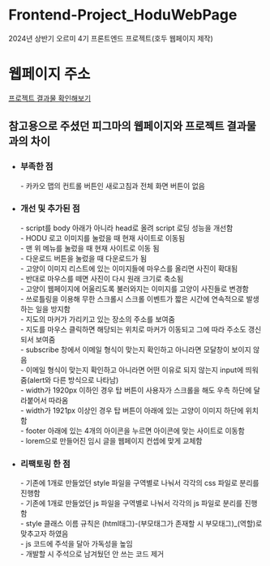 # Frontend-Project_HoduWebPage
2024년 상반기 오르미 4기 프론트엔드 프로젝트(호두 웹페이지 제작)

<h1>웹페이지 주소</h1>
<a href="https://allewis0201.github.io/frontend-project-hoduwebpage/FE_Project/FE_Project.html">프로젝트 결과물 확인해보기 </a>



<h2>참고용으로 주셨던 피그마의 웹페이지와 프로젝트 결과물과의 차이</h2>

- <h3>부족한 점</h3>
  - 카카오 맵의 컨트롤 버튼인 새로고침과 전체 화면 버튼이 없음<br>
- <h3>개선 및 추가된 점</h3>
  - script를 body 아래가 아니라 head로 올려 script 로딩 성능을 개선함<br>
  - HODU 로고 이미지를 눌렀을 때 현재 사이트로 이동됨<br>
  - 맨 위 메뉴를 눌렀을 때 현재 사이트로 이동 됨<br>
  - 다운로드 버튼을 눌렀을 때 다운로드가 됨<br>
  - 고양이 이미지 리스트에 있는 이미지들에 마우스를 올리면 사진이 확대됨<br>
  - 반대로 마우스를 떼면 사진이 다시 원래 크기로 축소됨<br>
  - 고양이 웹페이지에 어울리도록 불러와지는 이미지를 고양이 사진들로 변경함<br>
  - 쓰로틀링을 이용해 무한 스크롤시 스크롤 이벤트가 짧은 시간에 연속적으로 발생하는 일을 방지함<br>
  - 지도의 마커가 가리키고 있는 장소의 주소를 보여줌<br>
  - 지도를 마우스 클릭하면 해당되는 위치로 마커가 이동되고 그에 따라 주소도 갱신되서 보여줌<br>
  - subscribe 창에서 이메일 형식이 맞는지 확인하고 아니라면 모달창이 보이지 않음<br>
  - 이메일 형식이 맞는지 확인하고 아니라면 어떤 이유로 되지 않는지 input에 띄워줌(alert와 다른 방식으로 나타남)<br>
  - width가 1920px 이하인 경우 탑 버튼이 사용자가 스크롤을 해도 우측 하단에 달라붙어서 따라옴<br>
  - width가 1921px 이상인 경우 탑 버튼이 아래에 있는 고양이 이미지 하단에 위치함<br>
  - footer 아래에 있는 4개의 아이콘을 누르면 아이콘에 맞는 사이트로 이동함<br>
  - lorem으로 만들어진 임시 글을 웹페이지 컨셉에 맞게 교체함<br>
- <h3>리팩토링 한 점</h3>
  - 기존에 1개로 만들었던 style 파일을 구역별로 나눠서 각각의 css 파일로 분리를 진행함<br>
  - 기존에 1개로 만들었던 js 파일을 구역별로 나눠서 각각의 js 파일로 분리를 진행함<br>
  - style 클래스 이름 규칙은 (html태그)-(부모태그가 존재할 시 부모태그)_(역할)로 맞추고자 하였음<br>
  - js 코드에 주석을 달아 가독성을 높임<br>
  - 개발할 시 주석으로 남겨뒀던 안 쓰는 코드 제거<br>
